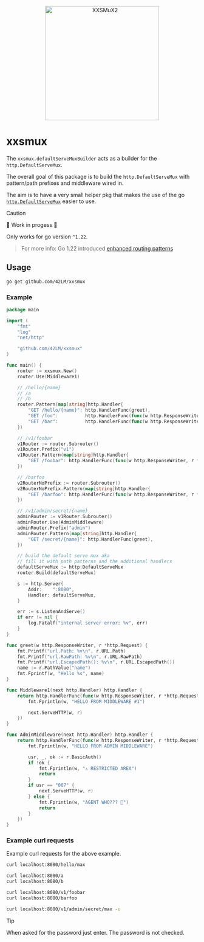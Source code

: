 <p align="center">
  <img width="300" alt="XXSMuX2" src="https://github.com/user-attachments/assets/eaf2317b-8edf-4331-8dec-3c54976a865e" />
</p>

# xxsmux
The `xxsmux.defaultServeMuxBuilder` acts as a builder for the `http.DefaultServeMux`.

The overall goal of this package is to build the `http.DefaultServeMux` with pattern/path prefixes and middleware wired in.

The aim is to have a very small helper pkg that makes the use of the go [`http.DefaultServeMux`](https://pkg.go.dev/net/http#DefaultServeMux) easier to use.

> [!CAUTION]
> 🚧 Work in progess 🚧
>
> Only works for go version `^1.22`.
> > For more info: Go 1.22 introduced [enhanced routing patterns](https://tip.golang.org/doc/go1.22#enhanced_routing_patterns)

## Usage
```sh
go get github.com/42LM/xxsmux
```

### Example
```go
package main

import (
	"fmt"
	"log"
	"net/http"

	"github.com/42LM/xxsmux"
)

func main() {
	router := xxsmux.New()
	router.Use(Middleware1)

	// /hello/{name}
	// /a
	// /b
	router.Pattern(map[string]http.Handler{
		"GET /hello/{name}": http.HandlerFunc(greet),
		"GET /foo":          http.HandlerFunc(func(w http.ResponseWriter, r *http.Request) { w.Write([]byte("foo")) }),
		"GET /bar":          http.HandlerFunc(func(w http.ResponseWriter, r *http.Request) { w.Write([]byte("bar")) }),
	})

	// /v1/foobar
	v1Router := router.Subrouter()
	v1Router.Prefix("v1")
	v1Router.Pattern(map[string]http.Handler{
		"GET /foobar": http.HandlerFunc(func(w http.ResponseWriter, r *http.Request) { w.Write([]byte("foobar")) }),
	})

	// /barfoo
	v2RouterNoPrefix := router.Subrouter()
	v2RouterNoPrefix.Pattern(map[string]http.Handler{
		"GET /barfoo": http.HandlerFunc(func(w http.ResponseWriter, r *http.Request) { w.Write([]byte("barfoo")) }),
	})

	// /v1/admin/secret/{name}
	adminRouter := v1Router.Subrouter()
	adminRouter.Use(AdminMiddleware)
	adminRouter.Prefix("admin")
	adminRouter.Pattern(map[string]http.Handler{
		"GET /secret/{name}": http.HandlerFunc(greet),
	})

	// build the default serve mux aka
	// fill it with path patterns and the additional handlers
	defaultServeMux := http.DefaultServeMux
	router.Build(defaultServeMux)

	s := http.Server{
		Addr:    ":8080",
		Handler: defaultServeMux,
	}

	err := s.ListenAndServe()
	if err != nil {
		log.Fatalf("internal server error: %v", err)
	}
}

func greet(w http.ResponseWriter, r *http.Request) {
	fmt.Printf("url.Path: %v\n", r.URL.Path)
	fmt.Printf("url.RawPath: %v\n", r.URL.RawPath)
	fmt.Printf("url.EscapedPath(): %v\n", r.URL.EscapedPath())
	name := r.PathValue("name")
	fmt.Fprintf(w, "Hello %s", name)
}

func Middleware1(next http.Handler) http.Handler {
	return http.HandlerFunc(func(w http.ResponseWriter, r *http.Request) {
		fmt.Fprintln(w, "HELLO FROM MIDDLEWARE #1")

		next.ServeHTTP(w, r)
	})
}

func AdminMiddleware(next http.Handler) http.Handler {
	return http.HandlerFunc(func(w http.ResponseWriter, r *http.Request) {
		fmt.Fprintln(w, "HELLO FROM ADMIN MIDDLEWARE")

		usr, _, ok := r.BasicAuth()
		if !ok {
			fmt.Fprintln(w, "⚠️ RESTRICTED AREA")
			return
		}
		if usr == "007" {
			next.ServeHTTP(w, r)
		} else {
			fmt.Fprintln(w, "AGENT WHO??? 🤣")
			return
		}
	})
}
```

### Example curl requests
Example curl requests for the above example.

```sh
curl localhost:8080/hello/max
```
```sh
curl localhost:8080/a
curl localhost:8080/b
```
```sh
curl localhost:8080/v1/foobar
curl localhost:8080/barfoo
```
```sh
curl localhost:8080/v1/admin/secret/max -u
```
> [!TIP]
> When asked for the password just enter. The password is not checked.
